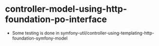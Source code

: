 # controller-model-using-http-foundation-po-interface

* Some testing is done in symfony-util/controller-using-templating-http-foundation-symfony-model

